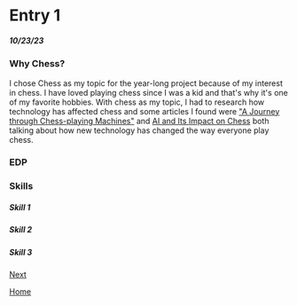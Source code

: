 # Entry 1
##### 10/23/23

### Why Chess?
I chose Chess as my topic for the year-long project because of my interest in chess. I have loved playing chess since I was a kid and that's why it's one of my favorite hobbies. With chess as my topic, I had to research how technology has affected chess and some articles I found were ["A Journey through Chess-playing Machines"](https://blog.amphy.com/chess-and-technology/#:~:text=From%20early%20chess%2Dplaying%20machines,the%20study%20of%20complex%20endgames.) and [AI and Its Impact on Chess](https://medium.com/illumination-curated/ai-and-its-impact-on-chess-78e4ceb95c21) both talking about how new technology has changed the way everyone play chess.

### EDP


### Skills


##### Skill 1


##### Skill 2


##### Skill 3 
[Next](entry02.md)

[Home](../README.md)
